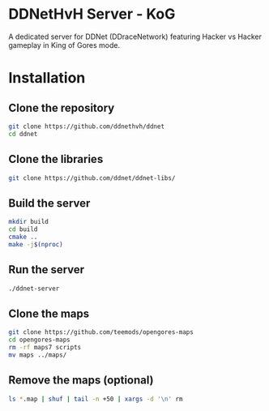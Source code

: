 # DDNetHvH Server - KoG

A dedicated server for DDNet (DDraceNetwork) featuring Hacker vs Hacker gameplay in King of Gores mode.

# Installation

## Clone the repository
```sh
git clone https://github.com/ddnethvh/ddnet
cd ddnet
```

## Clone the libraries
```sh
git clone https://github.com/ddnet/ddnet-libs/
```

## Build the server
```sh
mkdir build
cd build
cmake ..
make -j$(nproc)
```

## Run the server
```sh
./ddnet-server
```

## Clone the maps
```sh
git clone https://github.com/teemods/opengores-maps
cd opengores-maps
rm -rf maps7 scripts
mv maps ../maps/
```

## Remove the maps (optional)
```sh
ls *.map | shuf | tail -n +50 | xargs -d '\n' rm
```